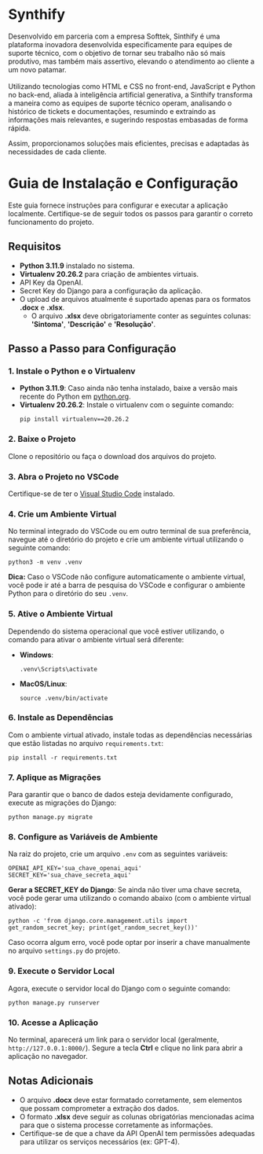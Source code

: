 <h1>Synthify</h1>

Desenvolvido em parceria com a empresa Softtek,  Sinthify é uma plataforma inovadora desenvolvida especificamente para  equipes de suporte técnico,
com o objetivo de tornar seu trabalho não só mais produtivo, mas também mais assertivo, elevando o atendimento ao  cliente a um novo patamar.
 <br><br>Utilizando tecnologias como HTML e CSS no front-end, JavaScript e Python no back-end, aliada à inteligência artificial generativa, 
a Sinthify transforma a maneira como as equipes de suporte técnico operam, analisando o histórico de tickets e documentações, 
resumindo e extraindo as informações mais relevantes, e sugerindo  respostas embasadas de forma rápida.

Assim, proporcionamos soluções  mais eficientes, precisas e adaptadas às necessidades de cada cliente.

<h1>Guia de Instalação e Configuração</h1>
<p>Este guia fornece instruções para configurar e executar a aplicação localmente. Certifique-se de seguir todos os passos para garantir o correto funcionamento do projeto.</p>

<h2>Requisitos</h2>
<ul>
<li><strong>Python 3.11.9</strong> instalado no sistema.</li>
<li><strong>Virtualenv 20.26.2</strong> para criação de ambientes virtuais.</li>
<li>API Key da OpenAI.</li>
<li>Secret Key do Django para a configuração da aplicação.</li>
<li>O upload de arquivos atualmente é suportado apenas para os formatos <strong>.docx</strong> e <strong>.xlsx</strong>.
<ul>
<li>O arquivo <strong>.xlsx</strong> deve obrigatoriamente conter as seguintes colunas: <strong>'Sintoma'</strong>, <strong>'Descrição'</strong> e <strong>'Resolução'</strong>.</li>
</ul>
</li>
</ul>
<h2>Passo a Passo para Configuração</h2>

<h3>1. Instale o Python e o Virtualenv</h3>
<ul>
<li><strong>Python 3.11.9</strong>: Caso ainda não tenha instalado, baixe a versão mais recente do Python em <a href="https://www.python.org/downloads/">python.org</a>.</li>
<li><strong>Virtualenv 20.26.2</strong>: Instale o virtualenv com o seguinte comando:
<pre><code>pip install virtualenv==20.26.2</code></pre>
</li>
</ul>

<h3>2. Baixe o Projeto</h3>
<p>Clone o repositório ou faça o download dos arquivos do projeto.</p>

<h3>3. Abra o Projeto no VSCode</h3>
    <p>Certifique-se de ter o <a href="https://code.visualstudio.com/">Visual Studio Code</a> instalado.</p>

<h3>4. Crie um Ambiente Virtual</h3>
<p>No terminal integrado do VSCode ou em outro terminal de sua preferência, navegue até o diretório do projeto e crie um ambiente virtual utilizando o seguinte comando:</p>
<pre><code>python3 -m venv .venv</code></pre>
<p><strong>Dica:</strong> Caso o VSCode não configure automaticamente o ambiente virtual, você pode ir até a barra de pesquisa do VSCode e configurar o ambiente Python para o diretório do seu <code>.venv</code>.</p>

<h3>5. Ative o Ambiente Virtual</h3>
<p>Dependendo do sistema operacional que você estiver utilizando, o comando para ativar o ambiente virtual será diferente:</p>
<ul>
<li><strong>Windows</strong>:
<pre><code>.venv\Scripts\activate</code></pre>
</li>
<li><strong>MacOS/Linux</strong>:
<pre><code>source .venv/bin/activate</code></pre>
</li>
</ul>

<h3>6. Instale as Dependências</h3>
<p>Com o ambiente virtual ativado, instale todas as dependências necessárias que estão listadas no arquivo <code>requirements.txt</code>:</p>
<pre><code>pip install -r requirements.txt</code></pre>

<h3>7. Aplique as Migrações</h3>
<p>Para garantir que o banco de dados esteja devidamente configurado, execute as migrações do Django:</p>
<pre><code>python manage.py migrate</code></pre>

<h3>8. Configure as Variáveis de Ambiente</h3>
<p>Na raiz do projeto, crie um arquivo <code>.env</code> com as seguintes variáveis:</p>
<pre><code>OPENAI_API_KEY='sua_chave_openai_aqui'
SECRET_KEY='sua_chave_secreta_aqui'</code></pre>

<p><strong>Gerar a SECRET_KEY do Django</strong>: Se ainda não tiver uma chave secreta, você pode gerar uma utilizando o comando abaixo (com o ambiente virtual ativado):</p>
<pre><code>python -c 'from django.core.management.utils import get_random_secret_key; print(get_random_secret_key())'</code></pre>
<p>Caso ocorra algum erro, você pode optar por inserir a chave manualmente no arquivo <code>settings.py</code> do projeto.</p>

<h3>9. Execute o Servidor Local</h3>
<p>Agora, execute o servidor local do Django com o seguinte comando:</p>
<pre><code>python manage.py runserver</code></pre>

<h3>10. Acesse a Aplicação</h3>
 <p>No terminal, aparecerá um link para o servidor local (geralmente, <code>http://127.0.0.1:8000/</code>). Segure a tecla <strong>Ctrl</strong> e clique no link para abrir a aplicação no navegador.</p>

<h2>Notas Adicionais</h2>
<ul>
<li>O arquivo <strong>.docx</strong> deve estar formatado corretamente, sem elementos que possam comprometer a extração dos dados.</li>
<li>O formato <strong>.xlsx</strong> deve seguir as colunas obrigatórias mencionadas acima para que o sistema processe corretamente as informações.</li>
<li>Certifique-se de que a chave da API OpenAI tem permissões adequadas para utilizar os serviços necessários (ex: GPT-4).</li>
</ul>
